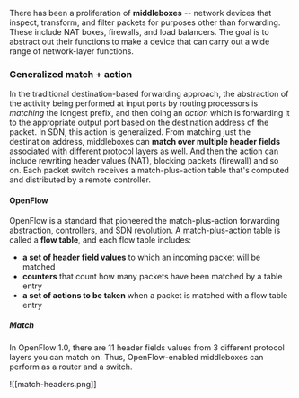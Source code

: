 There has been a proliferation of **middleboxes** -- network devices that inspect, transform, and filter packets for purposes other than forwarding. These include NAT boxes, firewalls, and load balancers. The goal is to abstract out their functions to make a device that can carry out a wide range of network-layer functions.

### Generalized match + action
In the traditional destination-based forwarding approach, the abstraction of the activity being performed at input ports by routing processors is *matching* the longest prefix, and then doing an *action* which is forwarding it to the appropriate output port based on the destination address of the packet. In SDN, this action is generalized. From matching just the destination address, middleboxes can **match over multiple header fields** associated with different protocol layers as well. And then the action can include rewriting header values (NAT), blocking packets (firewall) and so on. Each packet switch receives a match-plus-action table that's computed and distributed by a remote controller.

#### OpenFlow
OpenFlow is a standard that pioneered the match-plus-action forwarding abstraction, controllers, and SDN revolution. A match-plus-action table is called a **flow table**, and each flow table includes:
- **a set of header field values** to which an incoming packet will be matched
- **counters** that count how many packets have been matched by a table entry
- **a set of actions to be taken** when a packet is matched with a flow table entry

##### Match
In OpenFlow 1.0, there are 11 header fields values from 3 different protocol layers you can match on. Thus, OpenFlow-enabled middleboxes can perform as a router and a switch.

![[match-headers.png]]
